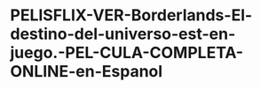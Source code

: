 # PELISFLIX-VER-Borderlands-El-destino-del-universo-est-en-juego.-PEL-CULA-COMPLETA-ONLINE-en-Espanol